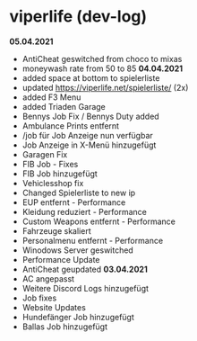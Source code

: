 # viperlife (dev-log)
**05.04.2021**
- AntiCheat geswitched from choco to mixas
- moneywash rate from 50 to 85
**04.04.2021**
- added space at bottom to spielerliste
- updated https://viperlife.net/spielerliste/ (2x)
- added F3 Menu
- added Triaden Garage
- Bennys Job Fix / Bennys Duty added
- Ambulance Prints entfernt
- /job für Job Anzeige nun verfügbar 
- Job Anzeige in X-Menü hinzugefügt
- Garagen Fix
- FIB Job - Fixes
- FIB Job hinzugefügt
- Vehiclesshop fix
- Changed Spielerliste to new ip
- EUP entfernt - Performance
- Kleidung reduziert - Performance
- Custom Weapons entfernt - Performance
- Fahrzeuge skaliert
- Personalmenu entfernt - Performance
- Winodows Server geswitched
- Performance Update
- AntiCheat geupdated
**03.04.2021**
- AC angepasst
- Weitere Discord Logs hinzugefügt
- Job fixes
- Website Updates
- Hundefänger Job hinzugefügt
- Ballas Job hinzugefügt
